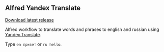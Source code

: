 ## Alfred Yandex Translate

[Download latest release](https://github.com/ivofrolov/alfred-workflows/releases/latest/download/Yandex-Translate.alfredworkflow)

Alfred workflow to translate words and phrases to english and russian using [Yandex.Translate](https://translate.yandex.ru/).

Type `en привет` or `ru hello`.
